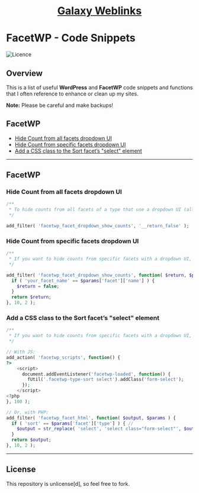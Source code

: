 <div align="center"><h1><a href="https://www.galaxyweblinks.com/" target="_blank">Galaxy Weblinks</a></h1></div>

# FacetWP - Code Snippets

![Licence](https://img.shields.io/badge/Unlicense-red)

## Overview

This is a list of useful **WordPress** and **FacetWP** code snippets and functions that I often reference to enhance or clean up my sites. 

**Note:** Please be careful and make backups!

## FacetWP

- [Hide Count from all facets dropdown UI](#hide-count-from-all-facets-dropdown-ui)
- [Hide Count from specific facets dropdown UI](#hide-count-from-specific-facets-dropdown-ui)
- [Add a CSS class to the Sort facet’s "select" element](#add-a-css-class-to-the-sort-facets-select-element)

---

## FacetWP

### Hide Count from all facets dropdown UI

```php
/**
 * To hide counts from all facets of a type that use a dropdown UI (all Dropdown facets, fSelect facets, Hierarchy Select facets, and Range List facets (in dropdown or fSelect UI mode)), add the following to your theme’s functions.php:
 */

add_filter( 'facetwp_facet_dropdown_show_counts', '__return_false' );

```

### Hide Count from specific facets dropdown UI

```php
/**
 * If you want to hide counts from specific facets with a dropdown UI, then use this, add the following to your theme’s functions.php:
 */

add_filter( 'facetwp_facet_dropdown_show_counts', function( $return, $params ) {
  if ( 'your_facet_name' == $params['facet']['name'] ) {
    $return = false;
  }
  return $return;
}, 10, 2 );

```

### Add a CSS class to the Sort facet’s "select" element

```php
/**
 * If you want to hide counts from specific facets with a dropdown UI, then use this, add the following to your theme’s functions.php:
 */

// With JS:
add_action( 'facetwp_scripts', function() {
?>
    <script>
      document.addEventListener('facetwp-loaded', function() {
        fUtil('.facetwp-type-sort select').addClass('form-select');
      });
    </script>
<?php
}, 100 );

// Or, with PHP:
add_filter( 'facetwp_facet_html', function( $output, $params ) {
  if ( 'sort' == $params['facet']['type'] ) { //
    $output = str_replace( 'select', 'select class="form-select"', $output );
  }
  return $output;
}, 10, 2 );

```

---

## License

This repository is unlicense[d], so feel free to fork.
